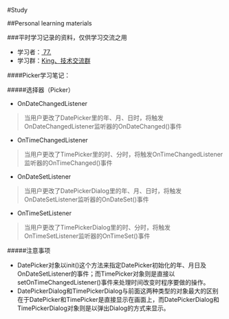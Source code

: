 #Study

##Personal learning materials

###平时学习记录的资料，仅供学习交流之用
* 学习者：[  77.](http://wpa.qq.com/msgrd?v=3&uin=951203598&site=qq&menu=yes "点击这里联系作者")<br>
* 学习群：[King、技术交流群](http://shang.qq.com/wpa/qunwpa?idkey=a1488cba8fc51aaa456a82105afafa34276957bd41337abcd0e593a098d9c56a "点击加群")<br>

####Picker学习笔记：

#####选择器（Picker）
* OnDateChangedListener

>当用户更改了DatePicker里的年、月、日时，将触发OnDateChangedListener监听器的OnDateChanged()事件

* OnTimeChangedListener

>当用户更改了TimePicker里的时、分时，将触发OnTimeChangedListener监听器的OnTimeChanged()事件

* OnDateSetListener

>当用户更改了DatePickerDialog里的年、月、日时，将触发OnDateSetListener监听器的OnDateSet()事件

* OnTimeSetListener

>当用户更改了TimePickerDialog里的时、分时，将触发OnTimeSetListener监听器的OnTimeSet()事件

#####注意事项
* DatePicker对象以init()这个方法来指定DatePicker初始化的年、月日及OnDateSetListener的事件；而TimePicker对象则是直接以setOnTimeChangedListener()事件来处理时间改变时程序要做的操作。
* DatePickerDialog和TimePickerDialog与前面这两种类型的对象最大的区别在于DatePicker和TimePicker是直接显示在画面上，而DatePickerDialog和TimePickerDialog对象则是以弹出Dialog的方式来显示。